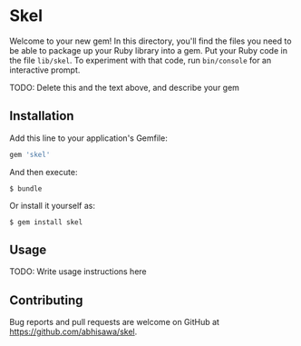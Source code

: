 # Skel

Welcome to your new gem! In this directory, you'll find the files you need to be able to package up your Ruby library into a gem. Put your Ruby code in the file `lib/skel`. To experiment with that code, run `bin/console` for an interactive prompt.

TODO: Delete this and the text above, and describe your gem

## Installation

Add this line to your application's Gemfile:

```ruby
gem 'skel'
```

And then execute:

    $ bundle

Or install it yourself as:

    $ gem install skel

## Usage

TODO: Write usage instructions here

## Contributing

Bug reports and pull requests are welcome on GitHub at https://github.com/abhisawa/skel.


